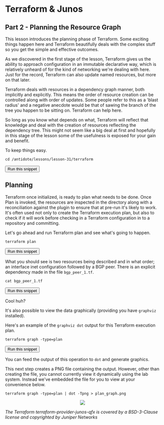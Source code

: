 # Terraform & Junos
## Part 2 - Planning the Resource Graph

This lesson introduces the planning phase of Terraform. Some exciting things happen here and Terraform beautifully deals with the complex stuff so you get the simple and effective outcomes.

As we discovered in the first stage of the lesson, Terraform gives us the ability to approach configuration in an immutable declarative way, which is relatively unheard of for the kind of networking we're dealing with here. Just for the record, Terraform can also update named resources, but more on that later.

Terraform deals with resources in a dependency graph manner, both implicitly and explicitly. This means the order of resource creation can be controlled along with order of updates. Some people refer to this as a 'blast radius' and a negative anecdote would be that of sawing the branch of the tree you happen to be sitting on. Terraform can help here.

So long as you know what depends on what, Terraform will reflect that knowledge and deal with the creation of resources reflecting the dependency tree. This might not seem like a big deal at first and hopefully in this stage of the lesson some of the usefulness is exposed for your gain and benefit.

To keep things easy.

```
cd /antidote/lessons/lesson-31/terraform
```
<button type="button" class="btn btn-primary btn-sm" onclick="runSnippetInTab('terraform1', this)">Run this snippet</button>

## Planning

Terraform once initialized, is ready to plan what needs to be done. Once Plan is invoked, the resources are inspected in the directory along with a reconciliation against the plugin to ensure that at pre-run it's likely to work. It's often used not only to create the Terraform execution plan, but also to check if it will work before checking in a Terraform configuration in to a repository and committing.

Let's go ahead and run Terraform plan and see what's going to happen.

```
terraform plan
```
<button type="button" class="btn btn-primary btn-sm" onclick="runSnippetInTab('terraform1', this)">Run this snippet</button>

What you should see is two resources being described and in what order; an interface inet configuration followed by a BGP peer. There is an explicit dependency made in the file `bgp_peer_1.tf`.

```
cat bgp_peer_1.tf
```
<button type="button" class="btn btn-primary btn-sm" onclick="runSnippetInTab('terraform1', this)">Run this snippet</button>

Cool huh?

It's also possible to view the data graphically (providing you have `graphviz` installed).

Here's an example of the `graphviz dot` output for this Terraform execution plan.

```
terraform graph -type=plan
```
<button type="button" class="btn btn-primary btn-sm" onclick="runSnippetInTab('terraform1', this)">Run this snippet</button>

You can feed the output of this operation to `dot` and generate graphics.

This next step creates a PNG file containing the output. However, other than creating the file, you cannot currently view it dynamically using the lab system. Instead we've embedded the file for you to view at your convenience below.

```
terraform graph -type=plan | dot -Tpng > plan_graph.png
```

<div style="text-align:center;"><img src="https://raw.githubusercontent.com/nre-learning/nrelabs-curriculum/master/lessons/lesson-31/stage2/plangraph.png"></div>

*The Terraform terraform-provider-junos-qfx is covered by a BSD-3-Clause license and copyrighted by Juniper Networks*

